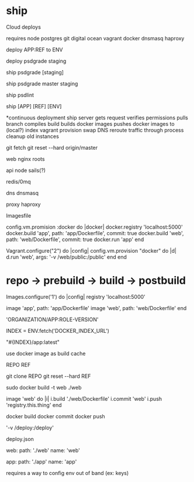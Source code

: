 ship
====

Cloud deploys

requires
  node
  postgres
  git
  digital ocean
  vagrant
  docker
  dnsmasq
  haproxy

deploy APP:REF to ENV

deploy psdgrade staging


ship psdgrade [staging]

ship psdgrade master staging

ship psdlint

ship [APP] [REF] [ENV]


*continuous deployment
ship server gets request
verifies permissions
pulls branch
compiles build
builds docker images
pushes docker images to (local?) index
vagrant provision
swap DNS
reroute traffic through process
cleanup old instances


git fetch
git reset --hard origin/master


web
  nginx
  roots

api
  node
  sails(?)

redis/0mq

dns
  dnsmasq

proxy
  haproxy


Imagesfile

config.vm.promision :docker do |docker|
  docker.registry 'localhost:5000'
  docker.build 'app', path: 'app/Dockerfile', commit: true
  docker.build 'web', path: 'web/Dockerfile', commit: true
  docker.run 'app'
end


Vagrant.configure("2") do |config|
  config.vm.provision "docker" do |d|
    d.run 'web', args: '-v /web/public:/public'
  end
end

# repo -> prebuild -> build -> postbuild

Images.configure('1') do |config|
  registry 'localhost:5000'

  image 'app', path: 'app/Dockerfile'
  image 'web', path: 'web/Dockerfile'
end

'ORGANIZATION/APP:ROLE-VERSION'


INDEX = ENV.fetch('DOCKER_INDEX_URL')


"#{INDEX}/app:latest"


use docker image as build cache


REPO REF

git clone REPO
git reset --hard REF


sudo docker build -t web ./web

image 'web' do |i|
  i.build './web/Dockerfile'
  i.commit 'web'
  i.push 'registry.this.thing'
end

docker build
docker commit
docker push



'-v /deploy:/deploy'

deploy.json

web:
  path: './web'
  name: 'web'

app:
  path: './app'
  name: 'app'



requires a way to config env out of band (ex: keys)
